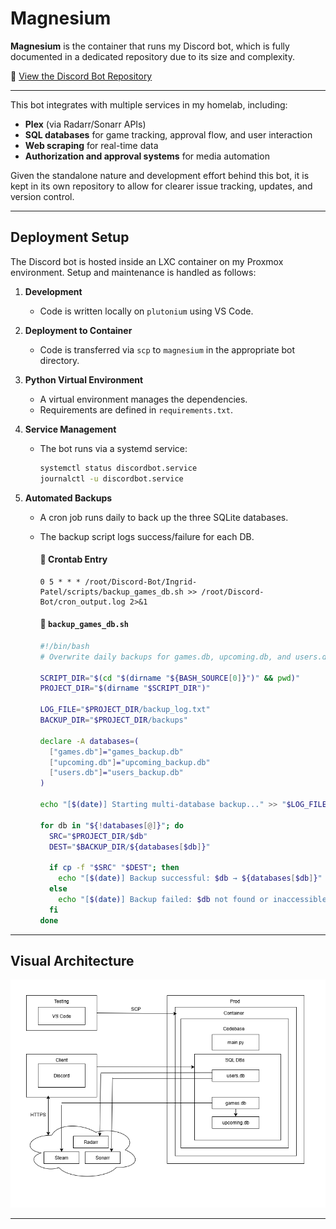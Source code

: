 # Magnesium

**Magnesium** is the container that runs my Discord bot, which is fully documented in a dedicated repository due to its size and complexity.

📎 [View the Discord Bot Repository](https://github.com/aaronfugal/discord-bot)  

---

This bot integrates with multiple services in my homelab, including:
- **Plex** (via Radarr/Sonarr APIs)
- **SQL databases** for game tracking, approval flow, and user interaction
- **Web scraping** for real-time data
- **Authorization and approval systems** for media automation

Given the standalone nature and development effort behind this bot, it is kept in its own repository to allow for clearer issue tracking, updates, and version control.

---

## Deployment Setup

The Discord bot is hosted inside an LXC container on my Proxmox environment. Setup and maintenance is handled as follows:

1. **Development**
   - Code is written locally on `plutonium` using VS Code.

2. **Deployment to Container**
   - Code is transferred via `scp` to `magnesium` in the appropriate bot directory.

3. **Python Virtual Environment**
   - A virtual environment manages the dependencies.
   - Requirements are defined in `requirements.txt`.

4. **Service Management**
   - The bot runs via a systemd service:
     ```bash
     systemctl status discordbot.service
     journalctl -u discordbot.service
     ```

5. **Automated Backups**
   - A cron job runs daily to back up the three SQLite databases.
   - The backup script logs success/failure for each DB.

     #### 📄 Crontab Entry
     ```cron
     0 5 * * * /root/Discord-Bot/Ingrid-Patel/scripts/backup_games_db.sh >> /root/Discord-Bot/cron_output.log 2>&1
     ```

     #### 📄 `backup_games_db.sh`
     ```bash
     #!/bin/bash
     # Overwrite daily backups for games.db, upcoming.db, and users.db

     SCRIPT_DIR="$(cd "$(dirname "${BASH_SOURCE[0]}")" && pwd)"
     PROJECT_DIR="$(dirname "$SCRIPT_DIR")"

     LOG_FILE="$PROJECT_DIR/backup_log.txt"
     BACKUP_DIR="$PROJECT_DIR/backups"

     declare -A databases=(
       ["games.db"]="games_backup.db"
       ["upcoming.db"]="upcoming_backup.db"
       ["users.db"]="users_backup.db"
     )

     echo "[$(date)] Starting multi-database backup..." >> "$LOG_FILE"

     for db in "${!databases[@]}"; do
       SRC="$PROJECT_DIR/$db"
       DEST="$BACKUP_DIR/${databases[$db]}"
       
       if cp -f "$SRC" "$DEST"; then
         echo "[$(date)] Backup successful: $db → ${databases[$db]}" >> "$LOG_FILE"
       else
         echo "[$(date)] Backup failed: $db not found or inaccessible." >> "$LOG_FILE"
       fi
     done
     ```

---

## Visual Architecture

![Magnesium Architecture](./Magnesium%20Diagram.png)


---
